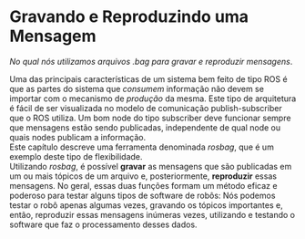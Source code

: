 # Gravando e Reproduzindo uma Mensagem
*No qual nós utilizamos arquivos .bag para gravar e reproduzir mensagens*.

Uma das principais características de um sistema bem feito de tipo ROS é que as partes
do sistema que *consumem* informação não devem se importar com o mecanismo de *produção*
da mesma. Este tipo de arquitetura é fácil de ser visualizada no modelo de comunicação 
publish-subscriber que o ROS utiliza. Um bom node do tipo subscriber deve funcionar sempre que mensagens
estão sendo publicadas, independente de qual node ou quais nodes publicam a informação.  
  Este capítulo descreve uma ferramenta denominada *rosbag*, que é um exemplo deste tipo de flexibilidade.  
  Utilizando *rosbag*, é possível **gravar** as mensagens que são publicadas em um ou mais tópicos de um arquivo e, posteriormente, 
**reproduzir** essas mensagens. No geral, essas duas funções formam um método eficaz e poderoso para testar
alguns tipos de software de robôs: Nós podemos testar o robô apenas algumas vezes, gravando os tópicos importantes e, então,
reproduzir essas mensagens inúmeras vezes, utilizando e testando o software que faz o processamento desses dados. 
